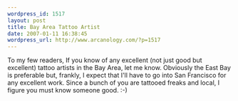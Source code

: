 ```yaml
--- 
wordpress_id: 1517
layout: post
title: Bay Area Tattoo Artist
date: 2007-01-11 16:38:45
wordpress_url: http://www.arcanology.com/?p=1517
---
```

To my few readers, If you know of any excellent (not just good but excellent) tattoo artists in the Bay Area, let me know. Obviously the East Bay is preferable but, frankly, I expect that I'll have to go into San Francisco for any excellent work. Since a bunch of you are tattooed freaks and local, I figure you must know someone good. :-)